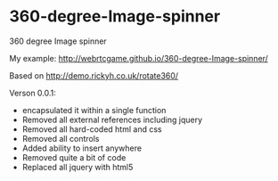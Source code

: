# 360-degree-Image-spinner
360 degree Image spinner

My example: http://webrtcgame.github.io/360-degree-Image-spinner/

Based on http://demo.rickyh.co.uk/rotate360/

Verson 0.0.1:
* encapsulated it within a single function
* Removed all external references including jquery
* Removed all hard-coded html and css
* Removed all controls
* Added ability to insert anywhere
* Removed quite a bit of code
* Replaced all jquery with html5
